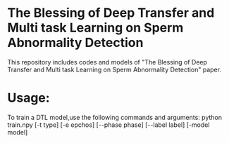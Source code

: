 # The Blessing of Deep Transfer and Multi task Learning on Sperm Abnormality Detection
This repository includes codes and models of "The Blessing of Deep Transfer and Multi task Learning on Sperm Abnormality Detection" paper.

# Usage:
  To train a DTL model,use the following commands and arguments:
  python train.npy [-t type] [-e epchos] [--phase phase] [--label label]  [-model model]


